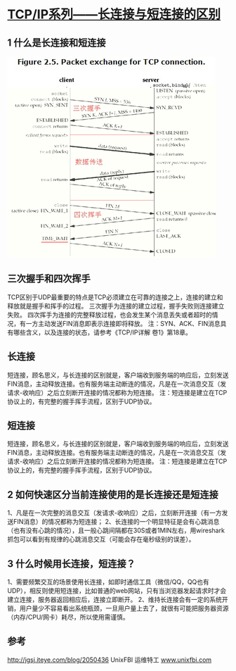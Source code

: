# [TCP/IP系列——长连接与短连接的区别](https://www.cnblogs.com/pangguoping/p/5571422.html)

## 1 什么是长连接和短连接
![img](static/image/0959410.png)

## 三次握手和四次挥手
TCP区别于UDP最重要的特点是TCP必须建立在可靠的连接之上，连接的建立和释放就是握手和挥手的过程。
三次握手为连接的建立过程，握手失败则连接建立失败。
四次挥手为连接的完整释放过程，也会发生某个消息丢失或者超时的情况，有一方主动发送FIN消息即表示连接即将释放。
注：SYN、ACK、FIN消息具有哪些含义，以及连接的状态，请参考《TCP/IP详解 卷1》第18章。

## 长连接
短连接，顾名思义，与长连接的区别就是，客户端收到服务端的响应后，立刻发送FIN消息，主动释放连接。也有服务端主动断连的情况，凡是在一次消息交互（发请求-收响应）之后立刻断开连接的情况都称为短连接。
注：短连接是建立在TCP协议上的，有完整的握手挥手流程，区别于UDP协议。

## 短连接
短连接，顾名思义，与长连接的区别就是，客户端收到服务端的响应后，立刻发送FIN消息，主动释放连接。也有服务端主动断连的情况，凡是在一次消息交互（发请求-收响应）之后立刻断开连接的情况都称为短连接。
注：短连接是建立在TCP协议上的，有完整的握手挥手流程，区别于UDP协议。

## 2 如何快速区分当前连接使用的是长连接还是短连接
 
1、凡是在一次完整的消息交互（发请求-收响应）之后，立刻断开连接（有一方发送FIN消息）的情况都称为短连接；
2、长连接的一个明显特征是会有心跳消息（也有没有心跳的情况），且一般心跳间隔都在30S或者1MIN左右，用wireshark抓包可以看到有规律的心跳消息交互（可能会存在毫秒级别的误差）。
 
## 3 什么时候用长连接，短连接？
 
1、需要频繁交互的场景使用长连接，如即时通信工具（微信/QQ，QQ也有UDP），相反则使用短连接，比如普通的web网站，只有当浏览器发起请求时才会建立连接，服务器返回相应后，连接立即断开。
2、维持长连接会有一定的系统开销，用户量少不容易看出系统瓶颈，一旦用户量上去了，就很有可能把服务器资源（内存/CPU/网卡）耗尽，所以使用需谨慎。
 
## 参考
http://jgsj.iteye.com/blog/2050436
UnixFBI 运维特工 www.unixfbi.com


